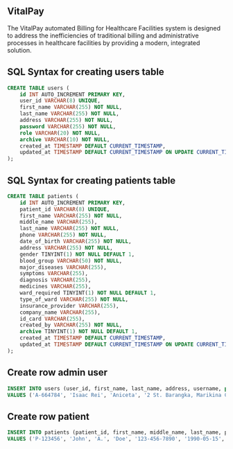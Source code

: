 ## VitalPay

The VitalPay automated Billing for Healthcare Facilities system is designed to address the inefficiencies of traditional billing and administrative processes in healthcare facilities by providing a modern, integrated solution.

## SQL Syntax for creating users table

```sql
CREATE TABLE users (
    id INT AUTO_INCREMENT PRIMARY KEY,
    user_id VARCHAR(8) UNIQUE,
    first_name VARCHAR(255) NOT NULL,
    last_name VARCHAR(255) NOT NULL,
    address VARCHAR(255) NOT NULL,
    password VARCHAR(255) NOT NULL,
    role VARCHAR(20) NOT NULL,
    archive VARCHAR(10) NOT NULL,
    created_at TIMESTAMP DEFAULT CURRENT_TIMESTAMP,
    updated_at TIMESTAMP DEFAULT CURRENT_TIMESTAMP ON UPDATE CURRENT_TIMESTAMP
);
```

## SQL Syntax for creating patients table

```sql
CREATE TABLE patients (
    id INT AUTO_INCREMENT PRIMARY KEY,
    patient_id VARCHAR(8) UNIQUE,
    first_name VARCHAR(255) NOT NULL,
    middle_name VARCHAR(255),
    last_name VARCHAR(255) NOT NULL,
    phone VARCHAR(255) NOT NULL,
    date_of_birth VARCHAR(255) NOT NULL,
    address VARCHAR(255) NOT NULL,
    gender TINYINT(1) NOT NULL DEFAULT 1,
    blood_group VARCHAR(50) NOT NULL,
    major_diseases VARCHAR(255),
    symptoms VARCHAR(255),
    diagnosis VARCHAR(255),
    medicines VARCHAR(255),
    ward_required TINYINT(1) NOT NULL DEFAULT 1,
    type_of_ward VARCHAR(255) NOT NULL,
    insurance_provider VARCHAR(255),
    company_name VARCHAR(255),
    id_card VARCHAR(255),
    created_by VARCHAR(255) NOT NULL,
    archive TINYINT(1) NOT NULL DEFAULT 1,
    created_at TIMESTAMP DEFAULT CURRENT_TIMESTAMP,
    updated_at TIMESTAMP DEFAULT CURRENT_TIMESTAMP ON UPDATE CURRENT_TIMESTAMP
);
```

## Create row admin user

```sql
INSERT INTO users (user_id, first_name, last_name, address, username, password, role, archive)
VALUES ('A-664784', 'Isaac Rei', 'Aniceta', '2 St. Barangka, Marikina City', 'admin123', 'Admin', 'no');
```

## Create row patient

```sql
INSERT INTO patients (patient_id, first_name, middle_name, last_name, phone, date_of_birth, address, gender, blood_group, major_diseases, symptoms, diagnosis, medicines, ward_required, type_of_ward, insurance_provider, company_name, id_card, created_by, archive) 
VALUES ('P-123456', 'John', 'A.', 'Doe', '123-456-7890', '1990-05-15', '123 Elm Street', 1, 'O+', 'Hypertension', 'Headache, Fatigue', 'Migraine', 'Paracetamol, Ibuprofen', 1, 'General Ward', 'HealthCare Inc.', 'Global Tech Solutions', 'ID12345678', 'A-664784', 0);
```